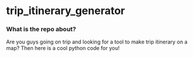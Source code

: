 # trip_itinerary_generator

### What is the repo about?
Are you guys going on trip and looking for a tool to make trip itinerary on a map? Then here is a cool python code for you!
